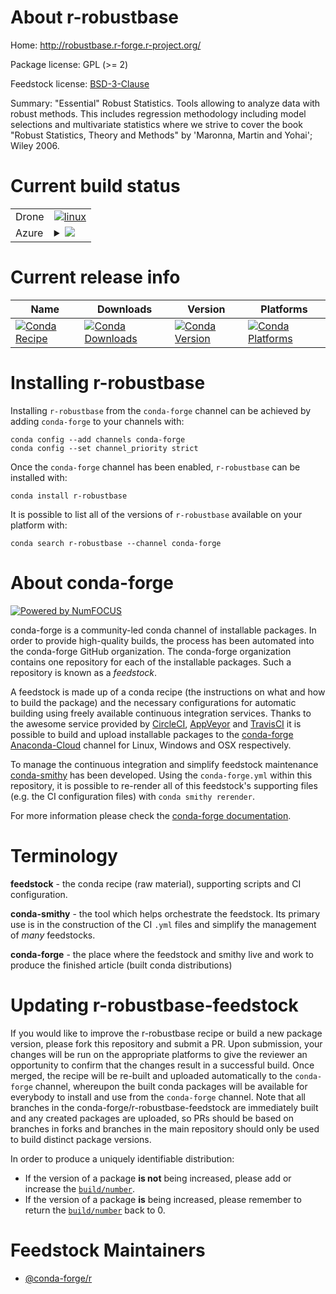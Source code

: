 About r-robustbase
==================

Home: http://robustbase.r-forge.r-project.org/

Package license: GPL (>= 2)

Feedstock license: [BSD-3-Clause](https://github.com/conda-forge/r-robustbase-feedstock/blob/master/LICENSE.txt)

Summary: "Essential" Robust Statistics. Tools allowing to analyze data with robust methods.  This includes regression methodology including model selections and multivariate statistics where we strive to cover the book "Robust Statistics, Theory and Methods" by 'Maronna, Martin and Yohai'; Wiley 2006.

Current build status
====================


<table><tr>
    <td>Drone</td>
    <td>
      <a href="https://cloud.drone.io/conda-forge/r-robustbase-feedstock">
        <img alt="linux" src="https://img.shields.io/drone/build/conda-forge/r-robustbase-feedstock/master.svg?label=Linux">
      </a>
    </td>
  </tr>
    
  <tr>
    <td>Azure</td>
    <td>
      <details>
        <summary>
          <a href="https://dev.azure.com/conda-forge/feedstock-builds/_build/latest?definitionId=1557&branchName=master">
            <img src="https://dev.azure.com/conda-forge/feedstock-builds/_apis/build/status/r-robustbase-feedstock?branchName=master">
          </a>
        </summary>
        <table>
          <thead><tr><th>Variant</th><th>Status</th></tr></thead>
          <tbody><tr>
              <td>linux_64_r_base4.0</td>
              <td>
                <a href="https://dev.azure.com/conda-forge/feedstock-builds/_build/latest?definitionId=1557&branchName=master">
                  <img src="https://dev.azure.com/conda-forge/feedstock-builds/_apis/build/status/r-robustbase-feedstock?branchName=master&jobName=linux&configuration=linux_64_r_base4.0" alt="variant">
                </a>
              </td>
            </tr><tr>
              <td>linux_64_r_base4.1</td>
              <td>
                <a href="https://dev.azure.com/conda-forge/feedstock-builds/_build/latest?definitionId=1557&branchName=master">
                  <img src="https://dev.azure.com/conda-forge/feedstock-builds/_apis/build/status/r-robustbase-feedstock?branchName=master&jobName=linux&configuration=linux_64_r_base4.1" alt="variant">
                </a>
              </td>
            </tr><tr>
              <td>linux_aarch64_r_base4.0</td>
              <td>
                <a href="https://dev.azure.com/conda-forge/feedstock-builds/_build/latest?definitionId=1557&branchName=master">
                  <img src="https://dev.azure.com/conda-forge/feedstock-builds/_apis/build/status/r-robustbase-feedstock?branchName=master&jobName=linux&configuration=linux_aarch64_r_base4.0" alt="variant">
                </a>
              </td>
            </tr><tr>
              <td>linux_aarch64_r_base4.1</td>
              <td>
                <a href="https://dev.azure.com/conda-forge/feedstock-builds/_build/latest?definitionId=1557&branchName=master">
                  <img src="https://dev.azure.com/conda-forge/feedstock-builds/_apis/build/status/r-robustbase-feedstock?branchName=master&jobName=linux&configuration=linux_aarch64_r_base4.1" alt="variant">
                </a>
              </td>
            </tr><tr>
              <td>linux_ppc64le_r_base4.0</td>
              <td>
                <a href="https://dev.azure.com/conda-forge/feedstock-builds/_build/latest?definitionId=1557&branchName=master">
                  <img src="https://dev.azure.com/conda-forge/feedstock-builds/_apis/build/status/r-robustbase-feedstock?branchName=master&jobName=linux&configuration=linux_ppc64le_r_base4.0" alt="variant">
                </a>
              </td>
            </tr><tr>
              <td>linux_ppc64le_r_base4.1</td>
              <td>
                <a href="https://dev.azure.com/conda-forge/feedstock-builds/_build/latest?definitionId=1557&branchName=master">
                  <img src="https://dev.azure.com/conda-forge/feedstock-builds/_apis/build/status/r-robustbase-feedstock?branchName=master&jobName=linux&configuration=linux_ppc64le_r_base4.1" alt="variant">
                </a>
              </td>
            </tr><tr>
              <td>osx_64_r_base4.0</td>
              <td>
                <a href="https://dev.azure.com/conda-forge/feedstock-builds/_build/latest?definitionId=1557&branchName=master">
                  <img src="https://dev.azure.com/conda-forge/feedstock-builds/_apis/build/status/r-robustbase-feedstock?branchName=master&jobName=osx&configuration=osx_64_r_base4.0" alt="variant">
                </a>
              </td>
            </tr><tr>
              <td>osx_64_r_base4.1</td>
              <td>
                <a href="https://dev.azure.com/conda-forge/feedstock-builds/_build/latest?definitionId=1557&branchName=master">
                  <img src="https://dev.azure.com/conda-forge/feedstock-builds/_apis/build/status/r-robustbase-feedstock?branchName=master&jobName=osx&configuration=osx_64_r_base4.1" alt="variant">
                </a>
              </td>
            </tr><tr>
              <td>win_64_r_base4.0</td>
              <td>
                <a href="https://dev.azure.com/conda-forge/feedstock-builds/_build/latest?definitionId=1557&branchName=master">
                  <img src="https://dev.azure.com/conda-forge/feedstock-builds/_apis/build/status/r-robustbase-feedstock?branchName=master&jobName=win&configuration=win_64_r_base4.0" alt="variant">
                </a>
              </td>
            </tr><tr>
              <td>win_64_r_base4.1</td>
              <td>
                <a href="https://dev.azure.com/conda-forge/feedstock-builds/_build/latest?definitionId=1557&branchName=master">
                  <img src="https://dev.azure.com/conda-forge/feedstock-builds/_apis/build/status/r-robustbase-feedstock?branchName=master&jobName=win&configuration=win_64_r_base4.1" alt="variant">
                </a>
              </td>
            </tr>
          </tbody>
        </table>
      </details>
    </td>
  </tr>
</table>

Current release info
====================

| Name | Downloads | Version | Platforms |
| --- | --- | --- | --- |
| [![Conda Recipe](https://img.shields.io/badge/recipe-r--robustbase-green.svg)](https://anaconda.org/conda-forge/r-robustbase) | [![Conda Downloads](https://img.shields.io/conda/dn/conda-forge/r-robustbase.svg)](https://anaconda.org/conda-forge/r-robustbase) | [![Conda Version](https://img.shields.io/conda/vn/conda-forge/r-robustbase.svg)](https://anaconda.org/conda-forge/r-robustbase) | [![Conda Platforms](https://img.shields.io/conda/pn/conda-forge/r-robustbase.svg)](https://anaconda.org/conda-forge/r-robustbase) |

Installing r-robustbase
=======================

Installing `r-robustbase` from the `conda-forge` channel can be achieved by adding `conda-forge` to your channels with:

```
conda config --add channels conda-forge
conda config --set channel_priority strict
```

Once the `conda-forge` channel has been enabled, `r-robustbase` can be installed with:

```
conda install r-robustbase
```

It is possible to list all of the versions of `r-robustbase` available on your platform with:

```
conda search r-robustbase --channel conda-forge
```


About conda-forge
=================

[![Powered by NumFOCUS](https://img.shields.io/badge/powered%20by-NumFOCUS-orange.svg?style=flat&colorA=E1523D&colorB=007D8A)](http://numfocus.org)

conda-forge is a community-led conda channel of installable packages.
In order to provide high-quality builds, the process has been automated into the
conda-forge GitHub organization. The conda-forge organization contains one repository
for each of the installable packages. Such a repository is known as a *feedstock*.

A feedstock is made up of a conda recipe (the instructions on what and how to build
the package) and the necessary configurations for automatic building using freely
available continuous integration services. Thanks to the awesome service provided by
[CircleCI](https://circleci.com/), [AppVeyor](https://www.appveyor.com/)
and [TravisCI](https://travis-ci.com/) it is possible to build and upload installable
packages to the [conda-forge](https://anaconda.org/conda-forge)
[Anaconda-Cloud](https://anaconda.org/) channel for Linux, Windows and OSX respectively.

To manage the continuous integration and simplify feedstock maintenance
[conda-smithy](https://github.com/conda-forge/conda-smithy) has been developed.
Using the ``conda-forge.yml`` within this repository, it is possible to re-render all of
this feedstock's supporting files (e.g. the CI configuration files) with ``conda smithy rerender``.

For more information please check the [conda-forge documentation](https://conda-forge.org/docs/).

Terminology
===========

**feedstock** - the conda recipe (raw material), supporting scripts and CI configuration.

**conda-smithy** - the tool which helps orchestrate the feedstock.
                   Its primary use is in the construction of the CI ``.yml`` files
                   and simplify the management of *many* feedstocks.

**conda-forge** - the place where the feedstock and smithy live and work to
                  produce the finished article (built conda distributions)


Updating r-robustbase-feedstock
===============================

If you would like to improve the r-robustbase recipe or build a new
package version, please fork this repository and submit a PR. Upon submission,
your changes will be run on the appropriate platforms to give the reviewer an
opportunity to confirm that the changes result in a successful build. Once
merged, the recipe will be re-built and uploaded automatically to the
`conda-forge` channel, whereupon the built conda packages will be available for
everybody to install and use from the `conda-forge` channel.
Note that all branches in the conda-forge/r-robustbase-feedstock are
immediately built and any created packages are uploaded, so PRs should be based
on branches in forks and branches in the main repository should only be used to
build distinct package versions.

In order to produce a uniquely identifiable distribution:
 * If the version of a package **is not** being increased, please add or increase
   the [``build/number``](https://docs.conda.io/projects/conda-build/en/latest/resources/define-metadata.html#build-number-and-string).
 * If the version of a package **is** being increased, please remember to return
   the [``build/number``](https://docs.conda.io/projects/conda-build/en/latest/resources/define-metadata.html#build-number-and-string)
   back to 0.

Feedstock Maintainers
=====================

* [@conda-forge/r](https://github.com/conda-forge/r/)

